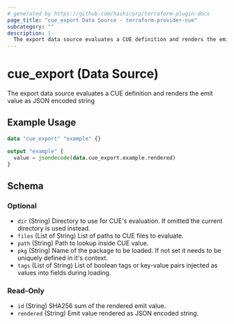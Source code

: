 ```yaml
---
# generated by https://github.com/hashicorp/terraform-plugin-docs
page_title: "cue_export Data Source - terraform-provider-cue"
subcategory: ""
description: |-
  The export data source evaluates a CUE definition and renders the emit value as JSON encoded string
---
```


# cue_export (Data Source)

The export data source evaluates a CUE definition and renders the emit value as JSON encoded string

## Example Usage

```terraform
data "cue_export" "example" {}

output "example" {
  value = jsondecode(data.cue_export.example.rendered)
}
```

<!-- schema generated by tfplugindocs -->
## Schema

### Optional

- `dir` (String) Directory to use for CUE's evaluation. If omitted the current directory is used instead.
- `files` (List of String) List of paths to CUE files to evaluate.
- `path` (String) Path to lookup inside CUE value.
- `pkg` (String) Name of the package to be loaded. If not set it needs to be uniquely defined in it's context.
- `tags` (List of String) List of boolean tags or key-value pairs injected as values into fields during loading.

### Read-Only

- `id` (String) SHA256 sum of the rendered emit value.
- `rendered` (String) Emit value rendered as JSON encoded string.


